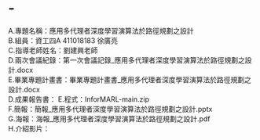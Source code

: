 # -  
A.專題名稱：應用多代理者深度學習演算法於路徑規劃之設計  
B.組員：資工四A 411018183 徐廣亮  
C.指導老師姓名：劉建興老師  
D.兩次會議紀錄：第一次會議記錄_應用多代理者深度學習演算法於路徑規劃之設計.docx  
E.畢業專題計畫書：畢業專題計畫書_應用多代理者深度學習演算法於路徑規劃之設計.docx  
D.成果報告書：
E.程式：InforMARL-main.zip  
F.簡報：簡報_應用多代理者深度學習演算法於路徑規劃之設計.pptx  
G.海報：海報_應用多代理者深度學習演算法於路徑規劃之設計.pdf  
H.介紹影片：
